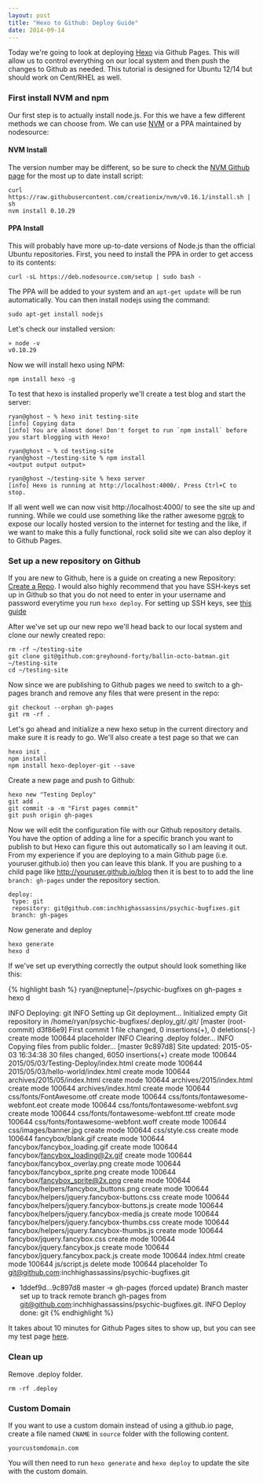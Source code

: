 ```yaml
---
layout: post
title: "Hexo to Github: Deploy Guide"
date: 2014-09-14
---
```


Today we're going to look at deploying [Hexo](http://hexo.io/) via Github Pages. This will allow us to control everything on our local system and then push the changes to Github as needed. This tutorial is designed for Ubuntu 12/14 but should work on Cent/RHEL as well.

### First install NVM and npm

Our first step is to actually install node.js. For this we have a few different methods we can choose from. We can use [NVM](https://github.com/creationix/nvm) or a PPA maintained by nodesource:

#### NVM Install
The version number may be different, so be sure to check the [NVM Github page](https://github.com/creationix/nvm) for the most up to date install script:

	curl https://raw.githubusercontent.com/creationix/nvm/v0.16.1/install.sh | sh
	nvm install 0.10.29

#### PPA Install
This will probably have more up-to-date versions of Node.js than the official Ubuntu repositories. First, you need to install the PPA in order to get access to its contents:

	curl -sL https://deb.nodesource.com/setup | sudo bash -
	
The PPA will be added to your system and an `apt-get update` will be run automatically. You can then install nodejs using the command:

	sudo apt-get install nodejs

Let's check our installed version:

    » node -v
	v0.10.29

Now we will install hexo using NPM:

	npm install hexo -g

To test that hexo is installed properly we'll create a test blog and start the server:

	ryan@ghost ~ % hexo init testing-site
	[info] Copying data
	[info] You are almost done! Don't forget to run `npm install` before you start blogging with Hexo!

	ryan@ghost ~ % cd testing-site
	ryan@ghost ~/testing-site % npm install
	<output output output>

	ryan@ghost ~/testing-site % hexo server
	[info] Hexo is running at http://localhost:4000/. Press Ctrl+C to stop.


If all went well we can now visit http://localhost:4000/ to see the site up and running. While we could use something like the rather awesome [ngrok](https://ngrok.com/usage) to expose our locally hosted version to the internet for testing and the like, if we want to make this a fully functional, rock solid site we can also deploy it to Github Pages.

### Set up a new repository on Github

If you are new to Github, here is a guide on creating a new Repository: [Create a Repo](https://help.github.com/articles/create-a-repo). I would also highly recommend that you have SSH-keys set up in Github so that you do not need to enter in your username and password everytime you run `hexo deploy`. For setting up SSH keys, see [this guide](https://help.github.com/articles/generating-ssh-keys)

After we've set up our new repo we'll head back to our local system and clone our newly created repo:

	rm -rf ~/testing-site
    git clone git@github.com:greyhound-forty/ballin-octo-batman.git ~/testing-site
	cd ~/testing-site

Now since we are publishing to Github pages we need to switch to a gh-pages branch and remove any files that were present in the repo:

	git checkout --orphan gh-pages
	git rm -rf .

Let's go ahead and initialize a new hexo setup in the current directory and make sure it is ready to go. We'll also create a test page so that we can

	hexo init .
	npm install
	npm install hexo-deployer-git --save

Create a new page and push to Github:

	hexo new "Testing Deploy"
	git add .
	git commit -a -m "First pages commit"
	git push origin gh-pages

Now we will edit the configuration file with our Github repository details. You have the option of adding a line for a specific branch you want to publish to but Hexo can figure this out automatically so I am leaving it out. From my experience if you are deploying to a main Github page (i.e. youruser.github.io) then you can leave this blank. If you are pushing to a child page like http://youruser.github.io/blog then it is best to to add the line `branch: gh-pages` under the repository section.


	deploy:
  	 type: git  
  	 repository: git@github.com:inchhighassassins/psychic-bugfixes.git  
     branch: gh-pages  
	  
Now generate and deploy

	hexo generate
	hexo d

If we've set up everything correctly the output should look something like this:

{% highlight bash %}
ryan@neptune|~/psychic-bugfixes on gh-pages
± hexo d

INFO  Deploying: git
INFO  Setting up Git deployment...
Initialized empty Git repository in /home/ryan/psychic-bugfixes/.deploy_git/.git/
[master (root-commit) d3f86e9] First commit
 1 file changed, 0 insertions(+), 0 deletions(-)
 create mode 100644 placeholder
INFO  Clearing .deploy folder...
INFO  Copying files from public folder...
[master 9c897d8] Site updated: 2015-05-03 16:34:38
 30 files changed, 6050 insertions(+)
 create mode 100644 2015/05/03/Testing-Deploy/index.html
 create mode 100644 2015/05/03/hello-world/index.html
 create mode 100644 archives/2015/05/index.html
 create mode 100644 archives/2015/index.html
 create mode 100644 archives/index.html
 create mode 100644 css/fonts/FontAwesome.otf
 create mode 100644 css/fonts/fontawesome-webfont.eot
 create mode 100644 css/fonts/fontawesome-webfont.svg
 create mode 100644 css/fonts/fontawesome-webfont.ttf
 create mode 100644 css/fonts/fontawesome-webfont.woff
 create mode 100644 css/images/banner.jpg
 create mode 100644 css/style.css
 create mode 100644 fancybox/blank.gif
 create mode 100644 fancybox/fancybox_loading.gif
 create mode 100644 fancybox/fancybox_loading@2x.gif
 create mode 100644 fancybox/fancybox_overlay.png
 create mode 100644 fancybox/fancybox_sprite.png
 create mode 100644 fancybox/fancybox_sprite@2x.png
 create mode 100644 fancybox/helpers/fancybox_buttons.png
 create mode 100644 fancybox/helpers/jquery.fancybox-buttons.css
 create mode 100644 fancybox/helpers/jquery.fancybox-buttons.js
 create mode 100644 fancybox/helpers/jquery.fancybox-media.js
 create mode 100644 fancybox/helpers/jquery.fancybox-thumbs.css
 create mode 100644 fancybox/helpers/jquery.fancybox-thumbs.js
 create mode 100644 fancybox/jquery.fancybox.css
 create mode 100644 fancybox/jquery.fancybox.js
 create mode 100644 fancybox/jquery.fancybox.pack.js
 create mode 100644 index.html
 create mode 100644 js/script.js
 delete mode 100644 placeholder
To git@github.com:inchhighassassins/psychic-bugfixes.git
 + 1ddef9d...9c897d8 master -> gh-pages (forced update)
Branch master set up to track remote branch gh-pages from git@github.com:inchhighassassins/psychic-bugfixes.git.
INFO  Deploy done: git
{% endhighlight %}

It takes about 10 minutes for Github Pages sites to show up, but you can see my test page [here](https://inchhighassassins.github.io/psychic-bugfixes/).

### Clean up
Remove .deploy folder.

	rm -rf .deploy


### Custom Domain

If you want to use a custom domain instead of using a github.io page, create a file named `CNAME` in `source` folder with the following content.

	yourcustomdomain.com

You will then need to run `hexo generate` and `hexo deploy` to update the site with the custom domain.
